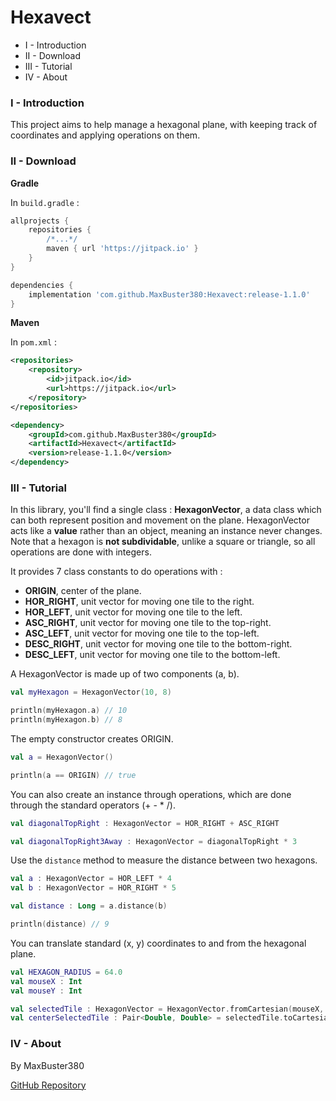 # Hexavect

- I - Introduction
- II - Download
- III - Tutorial
- IV - About

### I - Introduction

This project aims to help manage a hexagonal plane, with keeping track of coordinates and applying operations on them. 

### II - Download

__Gradle__

In `build.gradle` :

```gradle
allprojects {
	repositories {
		/*...*/
		maven { url 'https://jitpack.io' }
	}
}
```

```gradle
dependencies {
    implementation 'com.github.MaxBuster380:Hexavect:release-1.1.0'
}
```

__Maven__

In `pom.xml` :
```xml
<repositories>
	<repository>
	    <id>jitpack.io</id>
	    <url>https://jitpack.io</url>
	</repository>
</repositories>
```

```xml
<dependency>
    <groupId>com.github.MaxBuster380</groupId>
    <artifactId>Hexavect</artifactId>
    <version>release-1.1.0</version>
</dependency>
```

### III - Tutorial

In this library, you'll find a single class : **HexagonVector**, 
a data class which can both represent position and movement on the plane.
HexagonVector acts like a **value** rather than an object, 
meaning an instance never changes.
Note that a hexagon is **not subdividable**, 
unlike a square or triangle, so all operations are done with integers.

It provides 7 class constants to do operations with :
 - **ORIGIN**, center of the plane.
 - **HOR_RIGHT**, unit vector for moving one tile to the right.
 - **HOR_LEFT**, unit vector for moving one tile to the left.
 - **ASC_RIGHT**, unit vector for moving one tile to the top-right.
 - **ASC_LEFT**, unit vector for moving one tile to the top-left.
 - **DESC_RIGHT**, unit vector for moving one tile to the bottom-right.
 - **DESC_LEFT**, unit vector for moving one tile to the bottom-left.

A HexagonVector is made up of two components (a, b).
```Kotlin
val myHexagon = HexagonVector(10, 8)

println(myHexagon.a) // 10
println(myHexagon.b) // 8
```

The empty constructor creates ORIGIN.
```Kotlin
val a = HexagonVector()

println(a == ORIGIN) // true
```

You can also create an instance through operations, which are done through the standard operators (+ - * /).

```Kotlin
val diagonalTopRight : HexagonVector = HOR_RIGHT + ASC_RIGHT

val diagonalTopRight3Away : HexagonVector = diagonalTopRight * 3
```

Use the `distance` method to measure the distance between two hexagons.
```Kotlin
val a : HexagonVector = HOR_LEFT * 4
val b : HexagonVector = HOR_RIGHT * 5

val distance : Long = a.distance(b)

println(distance) // 9
```

You can translate standard (x, y) coordinates to and from the hexagonal plane. 
```Kotlin
val HEXAGON_RADIUS = 64.0
val mouseX : Int
val mouseY : Int

val selectedTile : HexagonVector = HexagonVector.fromCartesian(mouseX, mouseY, HEXAGON_RADIUS)
val centerSelectedTile : Pair<Double, Double> = selectedTile.toCartesian(HEXAGON_RADIUS)
```

### IV - About

By MaxBuster380

[GitHub Repository](https://github.com/MaxBuster380/Hexavect)